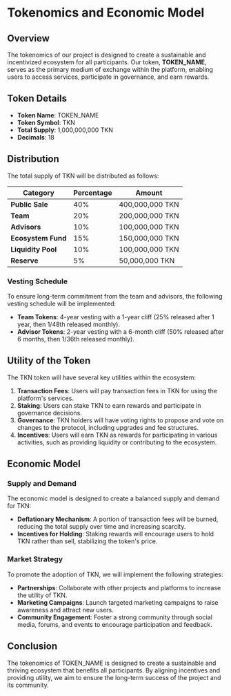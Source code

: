 # Tokenomics and Economic Model

## Overview

The tokenomics of our project is designed to create a sustainable and incentivized ecosystem for all participants. Our token, **TOKEN_NAME**, serves as the primary medium of exchange within the platform, enabling users to access services, participate in governance, and earn rewards.

## Token Details

- **Token Name**: TOKEN_NAME
- **Token Symbol**: TKN
- **Total Supply**: 1,000,000,000 TKN
- **Decimals**: 18

## Distribution

The total supply of TKN will be distributed as follows:

| Category                | Percentage | Amount          |
|------------------------|------------|------------------|
| **Public Sale**        | 40%        | 400,000,000 TKN  |
| **Team**               | 20%        | 200,000,000 TKN  |
| **Advisors**           | 10%        | 100,000,000 TKN  |
| **Ecosystem Fund**     | 15%        | 150,000,000 TKN  |
| **Liquidity Pool**     | 10%        | 100,000,000 TKN  |
| **Reserve**            | 5%         | 50,000,000 TKN   |

### Vesting Schedule

To ensure long-term commitment from the team and advisors, the following vesting schedule will be implemented:

- **Team Tokens**: 4-year vesting with a 1-year cliff (25% released after 1 year, then 1/48th released monthly).
- **Advisor Tokens**: 2-year vesting with a 6-month cliff (50% released after 6 months, then 1/36th released monthly).

## Utility of the Token

The TKN token will have several key utilities within the ecosystem:

1. **Transaction Fees**: Users will pay transaction fees in TKN for using the platform's services.
2. **Staking**: Users can stake TKN to earn rewards and participate in governance decisions.
3. **Governance**: TKN holders will have voting rights to propose and vote on changes to the protocol, including upgrades and fee structures.
4. **Incentives**: Users will earn TKN as rewards for participating in various activities, such as providing liquidity or contributing to the ecosystem.

## Economic Model

### Supply and Demand

The economic model is designed to create a balanced supply and demand for TKN:

- **Deflationary Mechanism**: A portion of transaction fees will be burned, reducing the total supply over time and increasing scarcity.
- **Incentives for Holding**: Staking rewards will encourage users to hold TKN rather than sell, stabilizing the token's price.

### Market Strategy

To promote the adoption of TKN, we will implement the following strategies:

- **Partnerships**: Collaborate with other projects and platforms to increase the utility of TKN.
- **Marketing Campaigns**: Launch targeted marketing campaigns to raise awareness and attract new users.
- **Community Engagement**: Foster a strong community through social media, forums, and events to encourage participation and feedback.

## Conclusion

The tokenomics of TOKEN_NAME is designed to create a sustainable and thriving ecosystem that benefits all participants. By aligning incentives and providing utility, we aim to ensure the long-term success of the project and its community.
